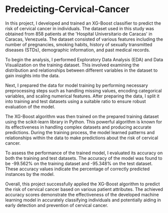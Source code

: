 # Predeicting-Cervical-Cancer


In this project, I developed and trained an XG-Boost classifier to predict the risk of cervical cancer in individuals. The dataset used in this study was obtained from 858 patients at the 'Hospital Universitario de Caracas' in Caracas, Venezuela. The dataset consisted of various features including the number of pregnancies, smoking habits, history of sexually transmitted diseases (STDs), demographic information, and past medical records.

To begin the analysis, I performed Exploratory Data Analysis (EDA) and Data Visualization on the training dataset. This involved examining the distribution and relationships between different variables in the dataset to gain insights into the data.

Next, I prepared the data for model training by performing necessary preprocessing steps such as handling missing values, encoding categorical variables, and scaling numerical features. After preparing the data, I split it into training and test datasets using a suitable ratio to ensure robust evaluation of the model.

The XG-Boost algorithm was then trained on the prepared training dataset using the scikit-learn library in Python. This powerful algorithm is known for its effectiveness in handling complex datasets and producing accurate predictions. During the training process, the model learned patterns and relationships within the data to make predictions about the risk of cervical cancer.

To assess the performance of the trained model, I evaluated its accuracy on both the training and test datasets. The accuracy of the model was found to be -99.562% on the training dataset and -95.348% on the test dataset. These accuracy values indicate the percentage of correctly predicted instances by the model.

Overall, this project successfully applied the XG-Boost algorithm to predict the risk of cervical cancer based on various patient attributes. The achieved accuracy scores demonstrate the effectiveness of the developed machine learning model in accurately classifying individuals and potentially aiding in early detection and prevention of cervical cancer.

